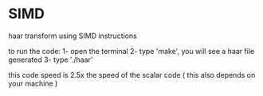 # SIMD
haar transform using SIMD instructions

to run the code: 
1- open the terminal 
2- type 'make', you will see a haar file generated
3- type './haar'

this code speed is 2.5x the speed of the scalar code ( this also depends on your machine )
